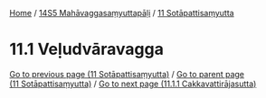 
[Home](/) / [14S5 Mahāvaggasaṃyuttapāḷi](../../14S5.md) / [11 Sotāpattisaṃyutta](../11.md)

# 11.1 Veḷudvāravagga


[Go to previous page (11 Sotāpattisaṃyutta)](../11.md) / [Go to parent page (11 Sotāpattisaṃyutta)](../11.md) / [Go to next page (11.1.1 Cakkavattirājasutta)](11.1/11.1.1.md)


